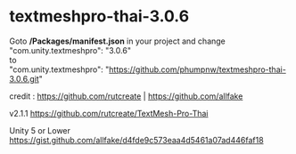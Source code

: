 # textmeshpro-thai-3.0.6

Goto <b>/Packages/manifest.json</b> in your project and change<br>
"com.unity.textmeshpro": "3.0.6"<br>
to<br>
"com.unity.textmeshpro": "https://github.com/phumpnw/textmeshpro-thai-3.0.6.git"

credit : https://github.com/rutcreate | https://github.com/allfake

v2.1.1
https://github.com/rutcreate/TextMesh-Pro-Thai

Unity 5 or Lower
https://gist.github.com/allfake/d4fde9c573eaa4d5461a07ad446faf18
